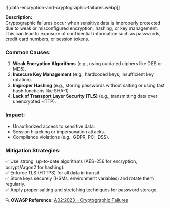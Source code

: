  ![[data-encryption-and-cryptographic-failures.webp]]

**Description:**  
Cryptographic failures occur when sensitive data is improperly protected due to weak or misconfigured encryption, hashing, or key management. This can lead to exposure of confidential information such as passwords, credit card numbers, or session tokens.  

### **Common Causes:**  
1. **Weak Encryption Algorithms** (e.g., using outdated ciphers like DES or MD5).  
2. **Insecure Key Management** (e.g., hardcoded keys, insufficient key rotation).  
3. **Improper Hashing** (e.g., storing passwords without salting or using fast hash functions like SHA-1).  
4. **Lack of Transport Layer Security (TLS)** (e.g., transmitting data over unencrypted HTTP).  

### **Impact:**  
- Unauthorized access to sensitive data.  
- Session hijacking or impersonation attacks.  
- Compliance violations (e.g., GDPR, PCI-DSS).  

### **Mitigation Strategies:**  
✅ Use strong, up-to-date algorithms (AES-256 for encryption, bcrypt/Argon2 for hashing).  
✅ Enforce TLS (HTTPS) for all data in transit.  
✅ Store keys securely (HSMs, environment variables) and rotate them regularly.  
✅ Apply proper salting and stretching techniques for password storage.  

🔍 **OWASP Reference:** [A02:2023 – Cryptographic Failures](https://owasp.org/Top10/A02_2021-Cryptographic_Failures/)  